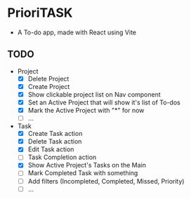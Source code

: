 # PrioriTASK

- A To-do app, made with React using Vite

## TODO

- Project
  - [x] Delete Project
  - [x] Create Project
  - [x] Show clickable project list on Nav component
  - [x] Set an Active Project that will show it's list of To-dos
  - [x] Mark the Active Project with "\*" for now
  - [ ] ...
- Task
  - [x] Create Task action
  - [x] Delete Task action
  - [x] Edit Task action
  - [ ] Task Completion action
  - [x] Show Active Project's Tasks on the Main
  - [ ] Mark Completed Task with something
  - [ ] Add filters (Incompleted, Completed, Missed, Priority)
  - [ ] ...
